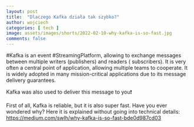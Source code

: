 ```yaml
---
layout: post
title:  "Dlaczego Kafka działa tak szybko?"
author: wojciech
categories: [ tech ]
image: assets/images/shorts/2022-02-10-why-kafka-is-so-fast.jpg
comments: false
---
```


#Kafka is an event #StreamingPlatform, allowing to exchange messages between multiple writers (publishers) and readers (
subscribers). It is very often a central point of application, allowing multiple teams to cooperate. It is widely
adopted in many mission-critical applications due to its message delivery guarantees.

Kafka was also used to deliver this message to you❗

First of all, Kafka is reliable, but it is also super fast. Have you ever wondered why? Here it is explained without
going into technical details:
https://medium.com/swlh/why-kafka-is-so-fast-bde0d987cd03